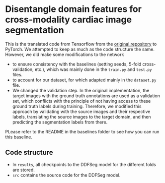 # Disentangle domain features for cross-modality cardiac image segmentation

This is the translated code from Tensorflow from the [original repository](https://github.com/Endless-Hao/DDFSeg) to PyTorch. We attempted to keep as much as the code structure the same. However, we did make some modifications to the network 
- to ensure consistency with the baselines (setting seeds, 5-fold cross-validation, etc.), which was mainly done in the `train.py` and `test.py` files.
- to account for our dataset, for which adapted mainly in the `dataset.py` file.
- We changed the validation step. In the original implementation, the target images with the ground truth annotations are used as a validation set, which conflicts with the principle of not having access to these ground truth labels during training. Therefore, we modified this approach by validating with the source images and their respective labels, translating the source images to the target domain, and then predicting the segmentation labels from there.

PLease refer to the README in the baselines folder to see how you can run this baseline. 


## Code structure

- In `results`, all checkpoints to the DDFSeg model for the different folds are stored.
- `src` contains the source code for the DDFSeg model.